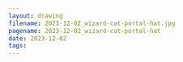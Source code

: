 ```yaml
---
layout: drawing
filename: 2023-12-02_wizard-cat-portal-hat.jpg
pagename: 2023-12-02_wizard-cat-portal-hat
date: 2023-12-02
tags:
---
```

